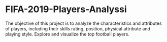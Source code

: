 # FIFA-2019-Players-Analyssi
The objective of this project is to analyze the characteristics and attributes of players, including their skills rating, position, physical attribute and playing style. Explore and visualize the top football players.
